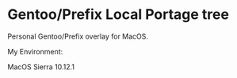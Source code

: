 # Gentoo/Prefix Local Portage tree  

Personal Gentoo/Prefix overlay for MacOS.

My Environment:

MacOS Sierra 10.12.1

